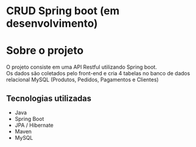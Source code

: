# CRUD Spring boot (em desenvolvimento)

# Sobre o projeto
O projeto consiste em uma API Restful utilizando Spring boot.  
Os dados são coletados pelo front-end e cria 4 tabelas no banco de dados relacional MySQL (Produtos, Pedidos, Pagamentos e Clientes)

## Tecnologias utilizadas
- Java
- Spring Boot
- JPA / Hibernate
- Maven
- MySQL
